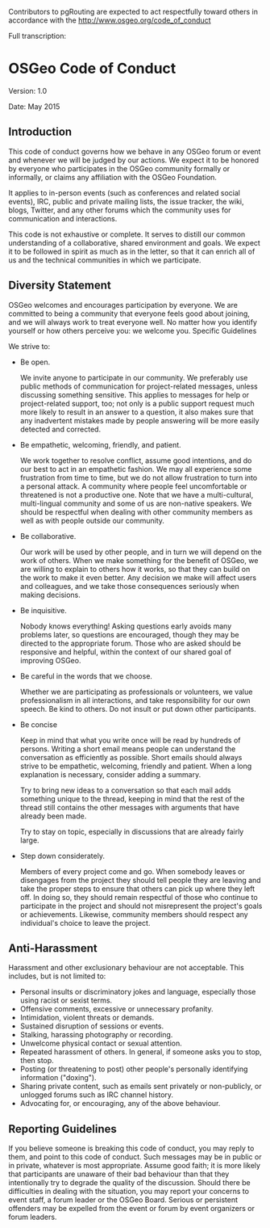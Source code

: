 Contributors to pgRouting are expected to act respectfully toward others in
accordance with the http://www.osgeo.org/code_of_conduct

Full transcription:

# OSGeo Code of Conduct

Version: 1.0

Date: May 2015

## Introduction

This code of conduct governs how we behave in any OSGeo forum or event and
whenever we will be judged by our actions. We expect it to be honored by
everyone who participates in the OSGeo community formally or informally, or
claims any affiliation with the OSGeo Foundation.

It applies to in-person events (such as conferences and related social events),
IRC, public and private mailing lists, the issue tracker, the wiki, blogs,
Twitter, and any other forums which the community uses for communication and
interactions.

This code is not exhaustive or complete. It serves to distill our common
understanding of a collaborative, shared environment and goals. We expect it to
be followed in spirit as much as in the letter, so that it can enrich all of us
and the technical communities in which we participate.

## Diversity Statement

OSGeo welcomes and encourages participation by everyone. We are committed to
being a community that everyone feels good about joining, and we will always
work to treat everyone well. No matter how you identify yourself or how others
perceive you: we welcome you.
Specific Guidelines

We strive to:

- Be open.

  We invite anyone to participate in our community. We preferably use public
  methods of communication for project-related messages, unless discussing
  something sensitive. This applies to messages for help or project-related
  support, too; not only is a public support request much more likely to result
  in an answer to a question, it also makes sure that any inadvertent mistakes
  made by people answering will be more easily detected and corrected.

- Be empathetic, welcoming, friendly, and patient.

  We work together to resolve conflict, assume good intentions, and do our best
  to act in an empathetic fashion. We may all experience some frustration from
  time to time, but we do not allow frustration to turn into a personal attack.
  A community where people feel uncomfortable or threatened is not a productive
  one. Note that we have a multi-cultural, multi-lingual community and some of us
  are non-native speakers. We should be respectful when dealing with other
  community members as well as with people outside our community.

- Be collaborative.

  Our work will be used by other people, and in turn we will depend on the
  work of others. When we make something for the benefit of OSGeo, we are willing
  to explain to others how it works, so that they can build on the work to make
  it even better. Any decision we make will affect users and colleagues, and we
  take those consequences seriously when making decisions.

- Be inquisitive.

  Nobody knows everything! Asking questions early avoids many problems later,
  so questions are encouraged, though they may be directed to the appropriate
  forum. Those who are asked should be responsive and helpful, within the context
  of our shared goal of improving OSGeo.

- Be careful in the words that we choose.

  Whether we are participating as professionals or volunteers, we value
  professionalism in all interactions, and take responsibility for our own
  speech. Be kind to others. Do not insult or put down other participants.

- Be concise

  Keep in mind that what you write once will be read by hundreds of persons.
  Writing a short email means people can understand the conversation as
  efficiently as possible. Short emails should always strive to be empathetic,
  welcoming, friendly and patient. When a long explanation is necessary, consider
  adding a summary.

  Try to bring new ideas to a conversation so that each mail adds something
  unique to the thread, keeping in mind that the rest of the thread still
  contains the other messages with arguments that have already been made.

  Try to stay on topic, especially in discussions that are already fairly large.

- Step down considerately.

  Members of every project come and go. When somebody leaves or disengages
  from the project they should tell people they are leaving and take the proper
  steps to ensure that others can pick up where they left off. In doing so, they
  should remain respectful of those who continue to participate in the project and
  should not misrepresent the project's goals or achievements. Likewise, community
  members should respect any individual's choice to leave the project.

## Anti-Harassment

Harassment and other exclusionary behaviour are not acceptable. This includes,
but is not limited to:

- Personal insults or discriminatory jokes and language, especially those using
  racist or sexist terms.
- Offensive comments, excessive or unnecessary profanity.
- Intimidation, violent threats or demands.
- Sustained disruption of sessions or events.
- Stalking, harassing photography or recording.
- Unwelcome physical contact or sexual attention.
- Repeated harassment of others. In general, if someone asks you to stop, then
  stop.
- Posting (or threatening to post) other people's personally identifying
  information ("doxing").
- Sharing private content, such as emails sent privately or non-publicly, or
  unlogged forums such as IRC channel history.
- Advocating for, or encouraging, any of the above behaviour.

## Reporting Guidelines

If you believe someone is breaking this code of conduct, you may reply to them,
and point to this code of conduct. Such messages may be in public or in private,
whatever is most appropriate. Assume good faith; it is more likely that
participants are unaware of their bad behaviour than that they intentionally try
to degrade the quality of the discussion. Should there be difficulties in
dealing with the situation, you may report your concerns to event staff, a forum
leader or the OSGeo Board. Serious or persistent offenders may be expelled from
the event or forum by event organizers or forum leaders.
